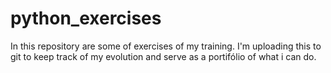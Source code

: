 # python_exercises
In this repository are some of exercises of my training. I'm uploading this to git to keep track of my evolution and serve as a portifólio of what i can do.
